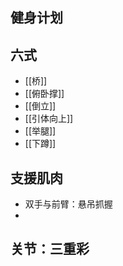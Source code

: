 ## 健身计划


## 六式

- [[桥]]
- [[俯卧撑]]
- [[倒立]]
- [[引体向上]]
- [[举腿]]
- [[下蹲]]

## 支援肌肉

- 双手与前臂：悬吊抓握
- 

## 关节：三重彩




